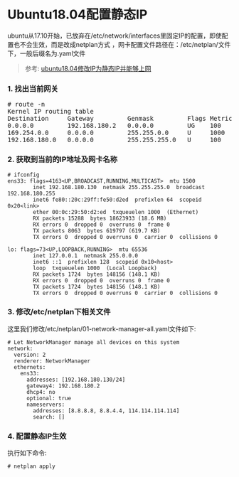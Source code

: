 # Ubuntu18.04配置静态IP


ubuntu从17.10开始，已放弃在/etc/network/interfaces里固定IP的配置，即使配置也不会生效，而是改成netplan方式 ，网卡配置文件路径在：/etc/netplan/文件下，一般后缀名为.yaml文件

>参考: [ubuntu18.04修改IP为静态IP并能够上网](https://blog.csdn.net/IT_SoftEngineer/article/details/112794427)


### 1. 找出当前网关

<pre>
# route -n
Kernel IP routing table
Destination     Gateway         Genmask         Flags Metric Ref    Use Iface
0.0.0.0         192.168.180.2   0.0.0.0         UG    100    0        0 ens33
169.254.0.0     0.0.0.0         255.255.0.0     U     1000   0        0 ens33
192.168.180.0   0.0.0.0         255.255.255.0   U     100    0        0 ens33
</pre>

### 2. 获取到当前的IP地址及网卡名称

```
# ifconfig
ens33: flags=4163<UP,BROADCAST,RUNNING,MULTICAST>  mtu 1500
        inet 192.168.180.130  netmask 255.255.255.0  broadcast 192.168.180.255
        inet6 fe80::20c:29ff:fe50:d2ed  prefixlen 64  scopeid 0x20<link>
        ether 00:0c:29:50:d2:ed  txqueuelen 1000  (Ethernet)
        RX packets 15288  bytes 18623933 (18.6 MB)
        RX errors 0  dropped 0  overruns 0  frame 0
        TX packets 8063  bytes 619797 (619.7 KB)
        TX errors 0  dropped 0 overruns 0  carrier 0  collisions 0

lo: flags=73<UP,LOOPBACK,RUNNING>  mtu 65536
        inet 127.0.0.1  netmask 255.0.0.0
        inet6 ::1  prefixlen 128  scopeid 0x10<host>
        loop  txqueuelen 1000  (Local Loopback)
        RX packets 1724  bytes 148156 (148.1 KB)
        RX errors 0  dropped 0  overruns 0  frame 0
        TX packets 1724  bytes 148156 (148.1 KB)
        TX errors 0  dropped 0 overruns 0  carrier 0  collisions 0
```

### 3. 修改/etc/netplan下相关文件

这里我们修改/etc/netplan/01-network-manager-all.yaml文件如下:
```
# Let NetworkManager manage all devices on this system
network:
  version: 2
  renderer: NetworkManager
  ethernets:
    ens33:
      addresses: [192.168.180.130/24]
      gateway4: 192.168.180.2
      dhcp4: no
      optional: true
      nameservers:
        addresses: [8.8.8.8, 8.8.4.4, 114.114.114.114]
        search: []
```

### 4. 配置静态IP生效

执行如下命令:
```
# netplan apply
```